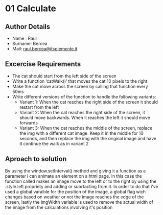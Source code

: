 # 01 Calculate

## Author Details

-   Name : Raul
-   Surname: Bercea
-   Mail: raul.bercea@itspiemonte.it

## Excercise Requirements

-   The cat should start from the left side of the screen
-   Write a function ‘catWalk()’ that moves the cat 10 pixels to the right
-   Make the cat move across the screen by calling that function every 50ms
-   Write different versions of the function to handle the following variants:
    -   Variant 1: When the cat reaches the right side of the screen it should restart from the left
    -   Variant 2: When the cat reaches the right side of the screen, it should move backwards. When it reaches the left it should move forwards
    -   Variant 3: When the cat reaches the middle of the screen, replace the img with a different
        cat image. Keep it in the middle for 10 seconds, and then replace the img with the original
        image and have it continue the walk as in variant 2

## Aproach to solution

By using the window.setInterval() method and giving it a function
as a parameter i can animate an element on a html page. In this
case the function called makes an image move to the left or to the right
by using the .style.left propriety and adding or subrtacting from it. In
order to do that i've used a global varaible for the position of the image,
a global flag wich changes based on weather or not the image reaches the edge of the screen, lastly the imgWidth variable is used to remove the actual width of the image from the calculations involving it's position
